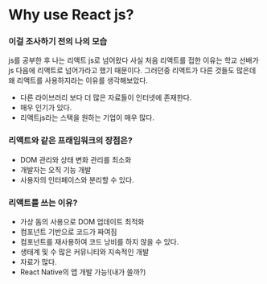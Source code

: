 # Why use React js?

### 이걸 조사하기 전의 나의 모습

js를 공부한 후 나는 리액트 js로 넘어왔다 사실 처음 리액트를 접한 이유는 학교 선배가 js 다음에 리액트로 넘어가라고 했기 때문이다. 그러던중 리액트가 다른 것들도 많은데 왜 리액트를 사용하지라는 이유를 생각해보았다. 

- 다른 라이브러리 보다 더 많은 자료들이 인터넷에 존재한다.
- 매우 인기가 있다.
- 리액트js라는 스택을 원하는 기업이 매우 많다.


### 리액트와 같은 프래임워크의 장점은?

- DOM 관리와 상태 변화 관리를 최소화
- 개발자는 오직 기능 개발
- 사용자의 인터페이스와 분리할 수 있다.

### 리액트를 쓰는 이유?

- 가상 돔의 사용으로 DOM 업데이트 최적화
- 컴포넌트 기반으로 코드가 짜여짐
- 컴포넌트를 재사용하여 코드 낭비를 하지 않을 수 있다.
- 생태계 및 수 많은 커뮤니티와 지속적인 개발
- 자료가 많다.
- React Native의 앱 개발 가능!(내가 쓸까?)